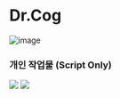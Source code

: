 # Dr.Cog
![image](https://github.com/user-attachments/assets/c77e29e2-898a-4c4b-a7bc-8d0d489fcf6a)

### 개인 작업물 (Script Only)
<a href="https://store.steampowered.com/app/3349860/Dr_COG/" target="_blank"><img src="https://img.shields.io/badge/-Dr.Cog-4479A1?style=flat&logo=Steam&logoColor=white"/></a>
<a href="https://youtu.be/qfKHsmNIDZU" target="_blank"><img src="https://img.shields.io/badge/-Dr.Cog-FFFFFF?style=flat&logo=Youtube&logoColor=red"/></a>
